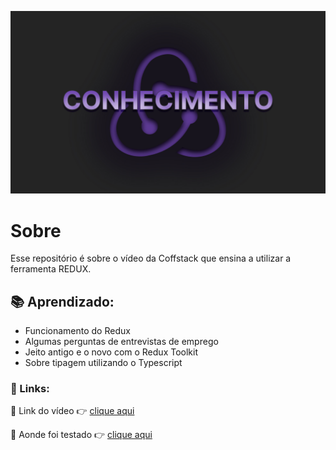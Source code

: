 ![](/src/assets/images/Redux.jpg)

# Sobre
 Esse repositório é sobre o vídeo da Coffstack que ensina a utilizar a ferramenta REDUX.

## 📚 Aprendizado:
 - Funcionamento do Redux
 - Algumas perguntas de entrevistas de emprego
 - Jeito antigo e o novo com o Redux Toolkit
 - Sobre tipagem utilizando o Typescript

### 🔗 Links:
 📍 Link do vídeo 👉 [clique aqui](https://www.youtube.com/watch?v=HGMd3dbB-lM)

 📍 Aonde foi testado 👉 [clique aqui](https://redux-test-alpha.vercel.app)

